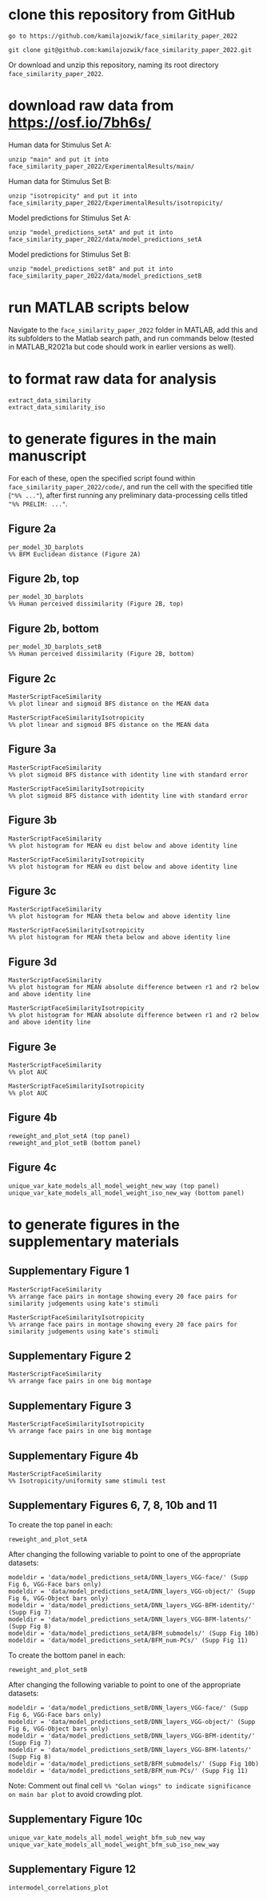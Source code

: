 # clone this repository from GitHub
```
go to https://github.com/kamilajozwik/face_similarity_paper_2022
```
```
git clone git@github.com:kamilajozwik/face_similarity_paper_2022.git
```
Or download and unzip this repository, naming its root directory `face_similarity_paper_2022`.

# download raw data from https://osf.io/7bh6s/
Human data for Stimulus Set A:
```
unzip "main" and put it into face_similarity_paper_2022/ExperimentalResults/main/
```
Human data for Stimulus Set B:
```
unzip "isotropicity" and put it into face_similarity_paper_2022/ExperimentalResults/isotropicity/
```
Model predictions for Stimulus Set A:
```
unzip "model_predictions_setA" and put it into face_similarity_paper_2022/data/model_predictions_setA
```
Model predictions for Stimulus Set B:
```
unzip "model_predictions_setB" and put it into face_similarity_paper_2022/data/model_predictions_setB
```

# run MATLAB scripts below
Navigate to the `face_similarity_paper_2022` folder in MATLAB, add this and its subfolders to the Matlab search path, and run commands below (tested in MATLAB_R2021a but code should work in earlier versions as well).

# to format raw data for analysis
```
extract_data_similarity
extract_data_similarity_iso
```

# to generate figures in the main manuscript
For each of these, open the specified script found within `face_similarity_paper_2022/code/`, and run the cell with the specified title (`"%% ..."`), after first running any preliminary data-processing cells titled `"%% PRELIM: ..."`.

## Figure 2a
```
per_model_3D_barplots
%% BFM Euclidean distance (Figure 2A)
```
## Figure 2b, top
```
per_model_3D_barplots
%% Human perceived dissimilarity (Figure 2B, top)
```
## Figure 2b, bottom
```
per_model_3D_barplots_setB
%% Human perceived dissimilarity (Figure 2B, bottom)
```
## Figure 2c
```
MasterScriptFaceSimilarity
%% plot linear and sigmoid BFS distance on the MEAN data 

MasterScriptFaceSimilarityIsotropicity
%% plot linear and sigmoid BFS distance on the MEAN data 
```
## Figure 3a
```
MasterScriptFaceSimilarity
%% plot sigmoid BFS distance with identity line with standard error 
```
```
MasterScriptFaceSimilarityIsotropicity
%% plot sigmoid BFS distance with identity line with standard error 
```
## Figure 3b
```
MasterScriptFaceSimilarity
%% plot histogram for MEAN eu dist below and above identity line

MasterScriptFaceSimilarityIsotropicity
%% plot histogram for MEAN eu dist below and above identity line
```
## Figure 3c
```
MasterScriptFaceSimilarity
%% plot histogram for MEAN theta below and above identity line

MasterScriptFaceSimilarityIsotropicity
%% plot histogram for MEAN theta below and above identity line
```
## Figure 3d
```
MasterScriptFaceSimilarity
%% plot histogram for MEAN absolute difference between r1 and r2 below and above identity line

MasterScriptFaceSimilarityIsotropicity
%% plot histogram for MEAN absolute difference between r1 and r2 below and above identity line
```
## Figure 3e
```
MasterScriptFaceSimilarity
%% plot AUC

MasterScriptFaceSimilarityIsotropicity
%% plot AUC
```
## Figure 4b
```
reweight_and_plot_setA (top panel)
reweight_and_plot_setB (bottom panel)
```
## Figure 4c
```
unique_var_kate_models_all_model_weight_new_way (top panel)
unique_var_kate_models_all_model_weight_iso_new_way (bottom panel)
```

# to generate figures in the supplementary materials
## Supplementary Figure 1
```
MasterScriptFaceSimilarity
%% arrange face pairs in montage showing every 20 face pairs for similarity judgements using kate's stimuli

MasterScriptFaceSimilarityIsotropicity
%% arrange face pairs in montage showing every 20 face pairs for similarity judgements using kate's stimuli
```
## Supplementary Figure 2
```
MasterScriptFaceSimilarity
%% arrange face pairs in one big montage
```
## Supplementary Figure 3
```
MasterScriptFaceSimilarityIsotropicity
%% arrange face pairs in one big montage
```
## Supplementary Figure 4b
```
MasterScriptFaceSimilarity
%% Isotropicity/uniformity same stimuli test
```
## Supplementary Figures 6, 7, 8, 10b and 11
To create the top panel in each:
```
reweight_and_plot_setA
```
After changing the following variable to point to one of the appropriate datasets:
```
modeldir = 'data/model_predictions_setA/DNN_layers_VGG-face/' (Supp Fig 6, VGG-Face bars only)
modeldir = 'data/model_predictions_setA/DNN_layers_VGG-object/' (Supp Fig 6, VGG-Object bars only)
modeldir = 'data/model_predictions_setA/DNN_layers_VGG-BFM-identity/' (Supp Fig 7)
modeldir = 'data/model_predictions_setA/DNN_layers_VGG-BFM-latents/' (Supp Fig 8)
modeldir = 'data/model_predictions_setA/BFM_submodels/' (Supp Fig 10b)
modeldir = 'data/model_predictions_setA/BFM_num-PCs/' (Supp Fig 11)
```
To create the bottom panel in each:
```
reweight_and_plot_setB
```
After changing the following variable to point to one of the appropriate datasets:
```
modeldir = 'data/model_predictions_setB/DNN_layers_VGG-face/' (Supp Fig 6, VGG-Face bars only)
modeldir = 'data/model_predictions_setB/DNN_layers_VGG-object/' (Supp Fig 6, VGG-Object bars only)
modeldir = 'data/model_predictions_setB/DNN_layers_VGG-BFM-identity/' (Supp Fig 7)
modeldir = 'data/model_predictions_setB/DNN_layers_VGG-BFM-latents/' (Supp Fig 8)
modeldir = 'data/model_predictions_setB/BFM_submodels/' (Supp Fig 10b)
modeldir = 'data/model_predictions_setB/BFM_num-PCs/' (Supp Fig 11)
```
Note: Comment out final cell `%% "Golan wings" to indicate significance on main bar plot` to avoid crowding plot.
## Supplementary Figure 10c
```
unique_var_kate_models_all_model_weight_bfm_sub_new_way
unique_var_kate_models_all_model_weight_bfm_sub_iso_new_way
```
## Supplementary Figure 12
```
intermodel_correlations_plot
```
